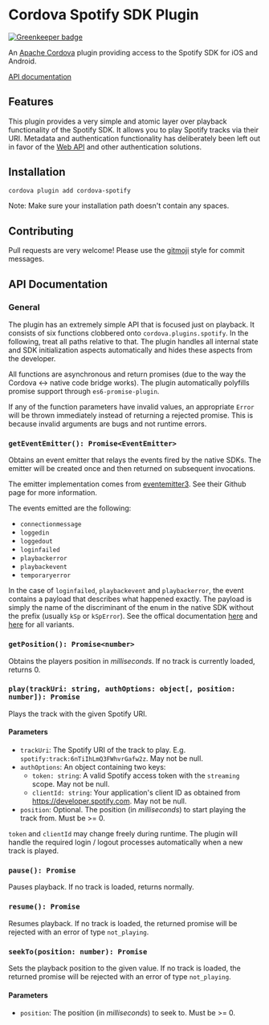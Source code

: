 # Cordova Spotify SDK Plugin

[![Greenkeeper badge](https://badges.greenkeeper.io/Festify/cordova-spotify.svg)](https://greenkeeper.io/)

An [Apache Cordova](https://cordova.apache.org/) plugin providing access to the Spotify SDK for iOS and Android.

[API documentation](#api-docs)

## Features

This plugin provides a very simple and atomic layer over playback functionality of the Spotify SDK. It allows you to play Spotify tracks via their URI. Metadata and authentication functionality has deliberately been left out in favor of the [Web API](https://developer.spotify.com/web-api/) and other authentication solutions.

## Installation

```bash
cordova plugin add cordova-spotify
```

Note: Make sure your installation path doesn't contain any spaces.

## Contributing

Pull requests are very welcome! Please use the [gitmoji](https://gitmoji.carloscuesta.me/) style for commit messages.

## <a name="api-docs"></a>API Documentation

### General 

The plugin has an extremely simple API that is focused just on playback. It consists of six functions clobbered onto `cordova.plugins.spotify`. In the following, treat all paths relative to that. The plugin handles all internal state and SDK initialization aspects automatically and hides these aspects from the developer.

All functions are asynchronous and return promises (due to the way the Cordova <-> native code bridge works). The plugin automatically polyfills promise support through `es6-promise-plugin`.

If any of the function parameters have invalid values, an appropriate `Error` will be thrown immediately instead of returning a rejected promise. This is because invalid arguments are bugs and not runtime errors.

### `getEventEmitter(): Promise<EventEmitter>`

Obtains an event emitter that relays the events fired by the native SDKs. The emitter will be created once and then returned on subsequent invocations.

The emitter implementation comes from [eventemitter3](https://github.com/primus/eventemitter3). See their Github page for more information.

The events emitted are the following:
- `connectionmessage`
- `loggedin`
- `loggedout`
- `loginfailed`
- `playbackerror`
- `playbackevent`
- `temporaryerror`

In the case of `loginfailed`, `playbackevent` and `playbackerror`, the event contains a payload that describes what happened exactly. The payload is simply the name of the discriminant of the enum in the native SDK without the prefix (usually `kSp` or `kSpError`). See the offical documentation [here](https://spotify.github.io/android-sdk/player/com/spotify/sdk/android/player/Error.html) and [here](https://spotify.github.io/android-sdk/player/com/spotify/sdk/android/player/PlayerEvent.html) for all variants.

### `getPosition(): Promise<number>`

Obtains the players position in _milliseconds_. If no track is currently loaded, returns 0.

### `play(trackUri: string, authOptions: object[, position: number]): Promise`

Plays the track with the given Spotify URI.

#### Parameters

- `trackUri`: The Spotify URI of the track to play. E.g. `spotify:track:6nTiIhLmQ3FWhvrGafw2z`. May not be null.
- `authOptions`: An object containing two keys:
    - `token: string`: A valid Spotify access token with the `streaming` scope. May not be null.
    - `clientId: string`: Your application's client ID as obtained from https://developer.spotify.com. May not be null.
- `position`: Optional. The position (in _milliseconds_) to start playing the track from. Must be >= 0.

`token` and `clientId` may change freely during runtime. The plugin will handle the required login / logout processes automatically when a new track is played.

### `pause(): Promise`

Pauses playback. If no track is loaded, returns normally.

### `resume(): Promise`

Resumes playback. If no track is loaded, the returned promise will be rejected with an error of type `not_playing`.

### `seekTo(position: number): Promise`

Sets the playback position to the given value. If no track is loaded, the returned promise will be rejected with an error of type `not_playing`.

#### Parameters

- `position`: The position (in _milliseconds_) to seek to. Must be >= 0.
